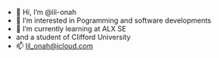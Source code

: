 - 👋 Hi, I’m @lil-onah
- 👀 I’m interested in Pogramming and software developments
- 🌱 I’m currently learning at ALX SE
- and a student of Clifford University 
- 📫 lil_onah@icloud.com

<!---
lil-onah/lil-onah is a ✨ special ✨ repository because its `README.md` (this file) appears on your GitHub profile.
You can click the Preview link to take a look at your changes.
--->
